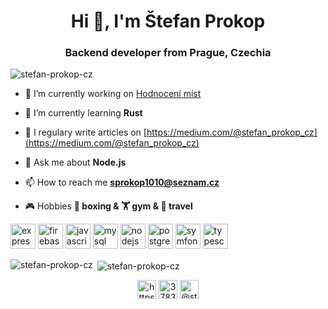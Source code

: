 <h1 align="center">Hi 👋, I'm Štefan Prokop</h1>
<h3 align="center">Backend developer from Prague, Czechia</h3>

<p align="left"> <img src="https://komarev.com/ghpvc/?username=stefan-prokop-cz" alt="stefan-prokop-cz" /> </p>

- 🔭 I’m currently working on [Hodnocení míst](https://www.hodnoceni-mist.cz/)

- 🌱 I’m currently learning **Rust**

- 📝 I regulary write articles on [https://medium.com/@stefan_prokop_cz](https://medium.com/@stefan_prokop_cz)

- 💬 Ask me about **Node.js**

- 📫 How to reach me **sprokop1010@seznam.cz**

- 🎮 Hobbies **🥊 boxing & 🏋️ gym & 🌴 travel**

<p align="left"><img src="https://devicons.github.io/devicon/devicon.git/icons/express/express-original-wordmark.svg" alt="express" width="40" height="40"/> <img src="https://www.vectorlogo.zone/logos/firebase/firebase-icon.svg" alt="firebase" width="40" height="40"/> <img src="https://devicons.github.io/devicon/devicon.git/icons/javascript/javascript-original.svg" alt="javascript" width="40" height="40"/> <img src="https://devicons.github.io/devicon/devicon.git/icons/mysql/mysql-original-wordmark.svg" alt="mysql" width="40" height="40"/> <img src="https://devicons.github.io/devicon/devicon.git/icons/nodejs/nodejs-original-wordmark.svg" alt="nodejs" width="40" height="40"/> <img src="https://devicons.github.io/devicon/devicon.git/icons/postgresql/postgresql-original-wordmark.svg" alt="postgresql" width="40" height="40"/> <img src="https://symfony.com/logos/symfony_black_03.svg" alt="symfony" width="40" height="40"/> <img src="https://devicons.github.io/devicon/devicon.git/icons/typescript/typescript-original.svg" alt="typescript" width="40" height="40"/></p><p><img align="left" src="https://github-readme-stats.vercel.app/api/top-langs/?username=stefan-prokop-cz&layout=compact&hide=html" alt="stefan-prokop-cz" /></p>

<p>&nbsp;<img align="center" src="https://github-readme-stats.vercel.app/api?username=stefan-prokop-cz&show_icons=true" alt="stefan-prokop-cz" /></p>

<p align="center">
<a href="https://linkedin.com/in/https://cz.linkedin.com/pub/štefan-prokop/6a/65/377" target="blank"><img align="center" src="https://cdn.jsdelivr.net/npm/simple-icons@3.0.1/icons/linkedin.svg" alt="https://cz.linkedin.com/pub/štefan-prokop/6a/65/377" height="30" width="30" /></a>
<a href="https://stackoverflow.com/users/3783393" target="blank"><img align="center" src="https://cdn.jsdelivr.net/npm/simple-icons@3.0.1/icons/stackoverflow.svg" alt="3783393" height="30" width="30" /></a>
<a href="https://medium.com/@stefan_prokop_cz" target="blank"><img align="center" src="https://cdn.jsdelivr.net/npm/simple-icons@3.0.1/icons/medium.svg" alt="@stefan_prokop_cz" height="30" width="30" /></a>
</p>

